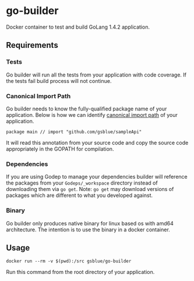 # go-builder
Docker container to test and build GoLang 1.4.2 application.

## Requirements

### Tests
Go builder will run all the tests from your application with code coverage. If the tests fail build process will not continue.

### Canonical Import Path
Go builder needs to know the fully-qualified package name of your application. Below is how we can identify [canonical import path](https://golang.org/doc/go1.4#canonicalimports) of your application.

    package main // import "github.com/gsblue/sampleApi"

It will read this annotation from your source code and copy the source code appropriately in the GOPATH for compilation.

### Dependencies
If you are using Godep to manage your dependencies builder will reference the packages from your `Godeps/_workspace` directory instead of downloading them via `go get`.
Note: `go get` may download versions of packages which are different to what you developed against.

### Binary
Go builder only produces native binary for linux based os with amd64 architecture. The intention is to use the binary in a docker container.

## Usage
    docker run --rm -v $(pwd):/src gsblue/go-builder

Run this command from the root directory of your application.
